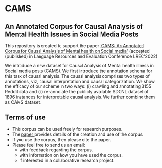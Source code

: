 # CAMS
## An Annotated Corpus for Causal Analysis of Mental Health Issues in Social Media Posts

This repository is created to support the paper ['CAMS: An Annotated Corpus for Causal Analysis of Mental health on Social media'](http://www.lrec-conf.org/proceedings/lrec2022/pdf/2022.lrec-1.686.pdf) (accepted (published) in Language Resources and Evaluation Conference LREC'2022) 

We introduce a new dataset for Causal Analysis of Mental health illness in Social media posts (CAMS). We first introduce the annotation schema for this task of causal analysis. The causal analysis comprises two types of annotations, viz, causal interpretation and causal categorization. We show the efficacy of our scheme in two ways: (i) crawling and annotating 3155 Reddit data and (ii) re-annotate the publicly available SDCNL dataset of 1896 instances for interpretable causal analysis. We further combine them as CAMS dataset.

## Terms of use
- This corpus can be used freely for research purposes.
- The [paper ](http://www.lrec-conf.org/proceedings/lrec2022/pdf/2022.lrec-1.686.pdf) provides details of the creation and use of the corpus. 
- If you use the corpus, then please cite the paper.
- Please feel free to send us an email:
  - with feedback regarding the corpus.
  - with information on how you have used the corpus.
  - if interested in a collaborative research project.
